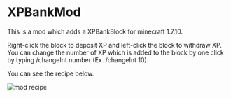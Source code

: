 # XPBankMod
This is a mod which adds a XPBankBlock for minecraft 1.7.10.

Right-click the block to deposit XP and left-click the block to withdraw XP.
You can change the number of XP which is added to the block by one click by typing /changeInt number (Ex. /changeInt 10).


You can see the recipe below.

![mod recipe](https://user-images.githubusercontent.com/66027715/109853308-1d660d80-7c99-11eb-8c83-f1707be8af9d.png)

